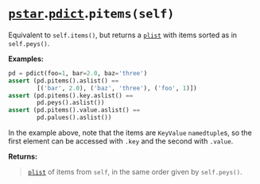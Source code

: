 # [`pstar`](/docs/pstar.md).[`pdict`](/docs/pstar_pdict.md).`pitems(self)`

Equivalent to `self.items()`, but returns a [`plist`](/docs/pstar_plist.md) with items sorted as in `self.peys()`.

**Examples:**
```python
pd = pdict(foo=1, bar=2.0, baz='three')
assert (pd.pitems().aslist() ==
        [('bar', 2.0), ('baz', 'three'), ('foo', 1)])
assert (pd.pitems().key.aslist() ==
        pd.peys().aslist())
assert (pd.pitems().value.aslist() ==
        pd.palues().aslist())
```
In the example above, note that the items are `KeyValue` `namedtuple`s,
so the first element can be accessed with `.key` and the second with `.value`.

**Returns:**

>    [`plist`](/docs/pstar_plist.md) of items from `self`, in the same order given by `self.peys()`.



